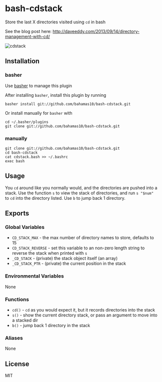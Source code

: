 bash-cdstack
============

Store the last X directories visited using `cd` in bash

See the blog post here: http://daveeddy.com/2013/09/14/directory-management-with-cd/

![cdstack](http://daveeddy.com/static/media/2013/09/cdstack.png)

Installation
------------

### basher

Use [basher](https://github.com/bahamas10/basher) to manage this plugin

After installing `basher`, install this plugin by running

    basher install git://github.com/bahamas10/bash-cdstack.git

Or install manually for `basher` with

    cd ~/.basher/plugins
    git clone git://github.com/bahamas10/bash-cdstack.git

### manually

    git clone git://github.com/bahamas10/bash-cdstack.git
    cd bash-cdstack
    cat cdstack.bash >> ~/.bashrc
    exec bash

Usage
-----

You `cd` around like you normally would, and the directories are pushed into a
stack. Use the function `s` to view the stack of directories, and run `s "$num"` to
`cd` into the directory listed. Use `b` to jump back 1 directory.

Exports
-------

### Global Variables

- `CD_STACK_MAX` - the max number of directory names to store, defaults to 15
- `CD_STACK_REVERSE` - set this variable to an non-zero length string to reverse the stack when printed with `s`
- `_CD_STACK` - (private) the stack object itself (an array)
- `_CD_STACK_PTR` - (private) the current position in the stack

### Environmental Variables

None

### Functions

- `cd()` - `cd` as you would expect it, but it records directories into the stack
- `s()` - show the current directory stack, or pass an argument to move into a stacked dir
- `b()` - jump back 1 directory in the stack

### Aliases

None

License
-------

MIT
